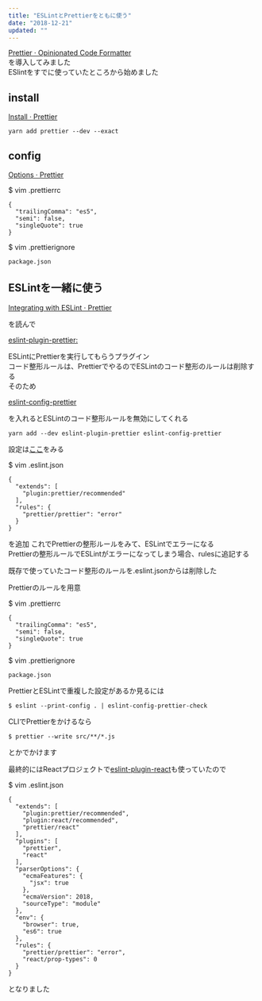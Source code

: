 ```yaml
---
title: "ESLintとPrettierをともに使う"
date: "2018-12-21"
updated: ""
---
```


[Prettier · Opinionated Code Formatter](https://prettier.io/)  
を導入してみました  
ESlintをすでに使っていたところから始めました  

## install

[Install · Prettier](https://prettier.io/docs/en/install.html)

```
yarn add prettier --dev --exact
```

## config

[Options · Prettier](https://prettier.io/docs/en/options.html)

$ vim .prettierrc

```
{
  "trailingComma": "es5",
  "semi": false,
  "singleQuote": true
}
```

$ vim .prettierignore

```
package.json
```

## ESLintを一緒に使う

[Integrating with ESLint · Prettier](https://prettier.io/docs/en/eslint.html)

を読んで

[eslint\-plugin\-prettier:](https://github.com/prettier/eslint-plugin-prettier)

ESLintにPrettierを実行してもらうプラグイン  
コード整形ルールは、PrettierでやるのでESLintのコード整形のルールは削除する  
そのため

[eslint\-config\-prettier](https://github.com/prettier/eslint-config-prettier)

を入れるとESLintのコード整形ルールを無効にしてくれる

```
yarn add --dev eslint-plugin-prettier eslint-config-prettier
```

設定は[ここ](https://github.com/prettier/eslint-plugin-prettier#recommended-configuration)をみる

$ vim .eslint.json

```
{
  "extends": [
    "plugin:prettier/recommended"
  ],
  "rules": {
    "prettier/prettier": "error"
  }
}
```

を追加
これでPrettierの整形ルールをみて、ESLintでエラーになる  
Prettierの整形ルールでESLintがエラーになってしまう場合、rulesに追記する  

既存で使っていたコード整形のルールを.eslint.jsonからは削除した  

Prettierのルールを用意

$ vim .prettierrc

```
{
  "trailingComma": "es5",
  "semi": false,
  "singleQuote": true
}
```

$ vim .prettierignore

```
package.json
```

PrettierとESLintで重複した設定があるか見るには  

```
$ eslint --print-config . | eslint-config-prettier-check
```

CLIでPrettierをかけるなら  

```
$ prettier --write src/**/*.js
```

とかでかけます  

最終的にはReactプロジェクトで[eslint\-plugin\-react](https://github.com/yannickcr/eslint-plugin-react/blob/master/docs/rules/display-name.md)も使っていたので  

$ vim .eslint.json

```
{
  "extends": [
    "plugin:prettier/recommended",
    "plugin:react/recommended",
    "prettier/react"
  ],
  "plugins": [
    "prettier",
    "react"
  ],
  "parserOptions": {
    "ecmaFeatures": {
      "jsx": true
    },
    "ecmaVersion": 2018,
    "sourceType": "module"
  },
  "env": {
    "browser": true,
    "es6": true
  },
  "rules": {
    "prettier/prettier": "error",
    "react/prop-types": 0
  }
}
```

となりました

